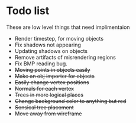 Todo list
=========

These are low level things that need implimentaion
 
 * Render timestep, for moving objects
 * Fix shadows not appearing
 * Updating shadows on objects
 * Remove artifacts of misrendering regions
 * Fix BMP reading bug.
 * ~~Moving points in objects easily~~
 * ~~Make an obj importer for objects~~
 * ~~Easily change vertex positions~~
 * ~~Normals for each vertex~~
 * ~~Trees in more logical places~~
 * ~~Change background color to anything but red~~
 * ~~Sensical tree placement~~
 * ~~Move away from wireframe~~
